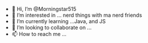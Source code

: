 - 👋 Hi, I’m @Morningstar515
- 👀 I’m interested in ... nerd things with ma nerd friends
- 🌱 I’m currently learning ...Java, and JS
- 💞️ I’m looking to collaborate on ...
- 📫 How to reach me ...

<!---
Morningstar515/Morningstar515 is a ✨ special ✨ repository because its `README.md` (this file) appears on your GitHub profile.
You can click the Preview link to take a look at your changes.
--->
